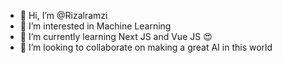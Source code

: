 - 👋 Hi, I’m @Rizalramzi
- 👀 I’m interested in Machine Learning
- 🌱 I’m currently learning Next JS and Vue JS 😍
- 💞️ I’m looking to collaborate on making a great AI in this world

<!---
Rizalramzi/Rizalramzi is a ✨ special ✨ repository because its `README.md` (this file) appears on your GitHub profile.
You can click the Preview link to take a look at your changes.
--->
